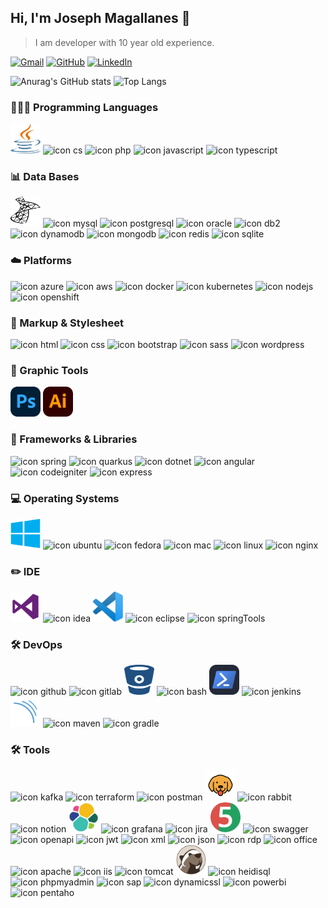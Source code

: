 <!-- Your title -->
## Hi, I'm Joseph Magallanes 👋
> I am developer with 10 year old experience.

<!-- Your badges - You can use the website to generate badges: https://shields.io/ -->
[![Gmail](https://img.shields.io/badge/Gmail-D14836?style=for-the-badge&logo=gmail&logoColor=white)](mailto:josephcarlos.jcmn@gmail.com)
[![GitHub](https://img.shields.io/badge/github-%23121011.svg?style=for-the-badge&logo=github&logoColor=white)](https://github.com/josephmn)
[![LinkedIn](https://img.shields.io/badge/linkedin-%230077B5.svg?style=for-the-badge&logo=linkedin&logoColor=white)](https://www.linkedin.com/in/joseph-magallanes-nolazco/)
<br />
<!--&nbsp;-->
<!--![Most Languages](https://github-readme-stats.anuraghazra1.vercel.app/api/top-langs/?username=josephmn&theme=light&hide_border=true&no-bg=true&no-frame=true&langs_count=10)-->
<!--[![Top Langs](https://github-readme-stats.vercel.app/api/top-langs/?username=josephmn)](https://github.com/anuraghazra/github-readme-stats)-->
<!--![Top Langs](https://github-readme-stats.vercel.app/api/top-langs/?username=josephmn&size_weight=0.5&count_weight=0.5)-->
<!--![Top Langs](https://github-readme-stats.vercel.app/api/top-langs/?username=josephmn&hide=javascript,html)-->
<!--[![Top Langs](https://github-readme-stats.vercel.app/api/top-langs/?username=josephmn&layout=donut)](https://github.com/josephmn/github-readme-stats)-->
<!--[![Top Langs](https://github-readme-stats.vercel.app/api/top-langs/?username=josephmn&layout=donut-vertical)](https://github.com/josephmn/github-readme-stats)-->
<!--[![Top Langs](https://github-readme-stats.vercel.app/api/top-langs/?username=josephmn&layout=pie)](https://github.com/josephmn/github-readme-stats)-->

<!-- chart -->
![Anurag's GitHub stats](https://github-readme-stats.vercel.app/api?username=josephmn&show_icons=true&bg_color=00000000)
![Top Langs](https://github-readme-stats.vercel.app/api/top-langs/?username=josephmn&layout=compact)
<!--![Top Langs](https://github-readme-stats.vercel.app/api/top-langs/?username=josephmn&hide_progress=true)-->

<!-- Programming Languages -->
### 👨🏻‍💻 Programming Languages
<p align="left">
  <img height="48px" width="48px" alt="icon java" src="https://raw.githubusercontent.com/gilbarbara/logos/de2c1f96ff6e74ea7ea979b43202e8d4b863c655/logos/java.svg"/>
  <img height="48px" width="48px" alt="icon cs" src="https://raw.githubusercontent.com/abranhe/programming-languages-logos/e1be48ad2dffe3e6e0e24fdefa9e740167fb2315/src/csharp/csharp.svg"/>
  <img height="48px" width="48px" alt="icon php" src="https://skillicons.dev/icons?i=php"/>
  <img height="48px" width="48px" alt="icon javascript" src="https://www.vectorlogo.zone/logos/javascript/javascript-icon.svg"/>
  <img height="48px" width="48px" alt="icon typescript" src="https://www.vectorlogo.zone/logos/typescriptlang/typescriptlang-icon.svg"/>
</p>

<!-- Data Bases -->
### 📊 Data Bases
<p align="left">
  <img height="48px" width="48px" alt="icon mssql" src="https://raw.githubusercontent.com/fizzed/font-mfizz/ccff3ec9555918c0a67ed6b5f360af5841045e3e/src/svg/mssql.svg"/>
  <img height="48px" width="48px" alt="icon mysql" src="https://www.vectorlogo.zone/logos/mysql/mysql-icon.svg"/>
  <img height="48px" width="48px" alt="icon postgresql" src="https://www.vectorlogo.zone/logos/postgresql/postgresql-icon.svg"/>
  <img height="48px" width="48px" alt="icon oracle" src="https://www.vectorlogo.zone/logos/oracle/oracle-icon.svg"/>
  <img height="48px" width="48px" alt="icon db2" src="https://db2tutorial.com/wp-content/uploads/2019/03/db2-tutorial.png"/>
  <img height="48px" width="48px" alt="icon dynamodb" src="https://cdn.worldvectorlogo.com/logos/aws-dynamodb.svg"/>
  <img height="48px" width="48px" alt="icon mongodb" src="https://www.vectorlogo.zone/logos/mongodb/mongodb-icon.svg"/>
  <img height="48px" width="48px" alt="icon redis" src="https://www.vectorlogo.zone/logos/redis/redis-icon.svg"/>
  <img height="48px" width="48px" alt="icon sqlite" src="https://www.vectorlogo.zone/logos/sqlite/sqlite-icon.svg"/>
</p>

<!-- Platforms -->
### ☁️ Platforms
<p align="left">
  <img height="48px" width="48px" alt="icon azure" src="https://raw.githubusercontent.com/gilbarbara/logos/de2c1f96ff6e74ea7ea979b43202e8d4b863c655/logos/microsoft-azure.svg"/>
  <img height="48px" width="48px" alt="icon aws" src="https://upload.wikimedia.org/wikipedia/commons/thumb/9/93/Amazon_Web_Services_Logo.svg/1920px-Amazon_Web_Services_Logo.svg.png"/>
  <img height="48px" width="48px" alt="icon docker" src="https://www.vectorlogo.zone/logos/docker/docker-tile.svg"/>
  <img height="48px" width="48px" alt="icon kubernetes" src="https://www.vectorlogo.zone/logos/kubernetes/kubernetes-icon.svg"/>
  <img height="48px" width="48px" alt="icon nodejs" src="https://www.vectorlogo.zone/logos/nodejs/nodejs-icon.svg"/>
  <img height="48px" width="48px" alt="icon openshift" src="https://www.vectorlogo.zone/logos/openshift/openshift-icon.svg"/>
</p>

<!-- Markup & Stylesheet -->
### 🌟 Markup & Stylesheet
<p align="left">
  <img height="48px" width="48px" alt="icon html" src="https://www.vectorlogo.zone/logos/w3_html5/w3_html5-icon.svg"/>
  <img height="48px" width="48px" alt="icon css" src="https://www.vectorlogo.zone/logos/w3_css/w3_css-icon~old.svg"/>
  <img height="48px" width="48px" alt="icon bootstrap" src="https://www.vectorlogo.zone/logos/getbootstrap/getbootstrap-icon.svg"/>
  <img height="48px" width="48px" alt="icon sass" src="https://www.vectorlogo.zone/logos/sass-lang/sass-lang-icon.svg"/>
  <img height="48px" width="48px" alt="icon wordpress" src="https://www.vectorlogo.zone/logos/wordpress/wordpress-tile.svg"/>
</p>

<!-- Graphic Tools -->
### 💎 Graphic Tools
<p align="left">
  <img height="48px" width="48px" alt="icon ps" src="https://raw.githubusercontent.com/tandpfun/skill-icons/65dea6c4eaca7da319e552c09f4cf5a9a8dab2c8/icons/Photoshop.svg"/>
  <img height="48px" width="48px" alt="icon ai" src="https://raw.githubusercontent.com/tandpfun/skill-icons/65dea6c4eaca7da319e552c09f4cf5a9a8dab2c8/icons/Illustrator.svg"/>
</p>

<!-- Frameworks & Libraries -->
### 📁 Frameworks & Libraries
<p align="left">
  <img height="48px" width="48px" alt="icon spring" src="https://www.vectorlogo.zone/logos/springio/springio-icon.svg"/>
  <img height="48px" width="48px" alt="icon quarkus" src="https://raw.githubusercontent.com/gilbarbara/logos/de2c1f96ff6e74ea7ea979b43202e8d4b863c655/logos/quarkus-icon.svg"/>
  <img height="48px" width="48px" alt="icon dotnet" src="https://www.vectorlogo.zone/logos/dotnet/dotnet-tile.svg"/>
  <img height="48px" width="48px" alt="icon angular" src="https://www.vectorlogo.zone/logos/angular/angular-icon.svg"/>
  <img height="48px" width="48px" alt="icon codeigniter" src="https://vectorwiki.com/images/Y1YX7__codeigniter.svg"/>
  <img height="48px" width="48px" alt="icon express" src="https://www.vectorlogo.zone/logos/expressjs/expressjs-icon.svg"/>
</p>

<!-- Operating Systems -->
### 💻 Operating Systems
<p align="left">
  <img height="48px" width="48px" alt="icon windows" src="https://raw.githubusercontent.com/devicons/devicon/54cfe13ac10eaa1ef817a343ab0a9437eb3c2e08/icons/windows8/windows8-original.svg"/>
  <img height="48px" width="48px" alt="icon ubuntu" src="https://www.vectorlogo.zone/logos/ubuntu/ubuntu-tile.svg"/>
  <img height="48px" width="48px" alt="icon fedora" src="https://www.vectorlogo.zone/logos/getfedora/getfedora-icon.svg"/>
  <img height="48px" width="48px" alt="icon mac" src="https://www.vectorlogo.zone/logos/apple/apple-tile.svg"/>
  <img height="48px" width="48px" alt="icon linux" src="https://www.vectorlogo.zone/logos/linux/linux-icon.svg"/>
  <img height="48px" width="48px" alt="icon nginx" src="https://www.vectorlogo.zone/logos/nginx/nginx-icon.svg"/>
</p>

<!-- IDE's -->
### ✏️ IDE
<p align="left">
  <img height="48px" width="48px" alt="icon visualstudio" src="https://raw.githubusercontent.com/gilbarbara/logos/de2c1f96ff6e74ea7ea979b43202e8d4b863c655/logos/visual-studio.svg"/>
  <img height="48px" width="48px" alt="icon idea" src="https://raw.githubusercontent.com/gilbarbara/logos/de2c1f96ff6e74ea7ea979b43202e8d4b863c655/logos/intellij-idea.svg"/>
  <img height="48px" width="48px" alt="icon vscode" src="https://raw.githubusercontent.com/bestofjs/bestofjs/aa8cb6153b81b9da303c39b0d59fd00c5d9584e3/apps/web/public/logos/vscode.dark.svg"/>
  <img height="48px" width="48px" alt="icon eclipse" src="https://raw.githubusercontent.com/gilbarbara/logos/de2c1f96ff6e74ea7ea979b43202e8d4b863c655/logos/eclipse-icon.svg"/>
  <img height="48px" width="48px" alt="icon springTools" src="https://pbs.twimg.com/profile_images/1856632411217399808/TdD2xQ8N_400x400.png"/>
</p>

<!-- DevOps -->
### 🛠️ DevOps
<p align="left">
  <img height="48px" width="48px" alt="icon github" src="https://www.vectorlogo.zone/logos/github/github-tile.svg"/>
  <img height="48px" width="48px" alt="icon gitlab" src="https://www.vectorlogo.zone/logos/gitlab/gitlab-tile.svg"/>
  <img height="48px" width="48px" alt="icon bitbucket" src="https://raw.githubusercontent.com/gilbarbara/logos/de2c1f96ff6e74ea7ea979b43202e8d4b863c655/logos/bitbucket.svg"/>
  <img height="48px" width="48px" alt="icon bash" src="https://www.vectorlogo.zone/logos/gnu_bash/gnu_bash-icon.svg"/>
  <img height="48px" width="48px" alt="icon powershell" src="https://raw.githubusercontent.com/tandpfun/skill-icons/65dea6c4eaca7da319e552c09f4cf5a9a8dab2c8/icons/Powershell-Dark.svg"/>
  <img height="48px" width="48px" alt="icon jenkins" src="https://www.vectorlogo.zone/logos/jenkins/jenkins-icon.svg"/>
  <img height="48px" width="48px" alt="icon sonarqube" src="https://raw.githubusercontent.com/actions/starter-workflows/58e7cd05f5fafcdf73c5efd768127bc8522cfd98/icons/sonarqube.svg"/>
  <img height="48px" width="48px" alt="icon maven" src="https://www.vectorlogo.zone/logos/apache_maven/apache_maven-icon.svg"/>
  <img height="48px" width="48px" alt="icon gradle" src="https://www.vectorlogo.zone/logos/gradle/gradle-icon.svg"/>
</p>

<!-- Tools -->
### 🛠️ Tools
<p align="left">
  <img height="48px" width="48px" alt="icon kafka" src="https://www.vectorlogo.zone/logos/apache_kafka/apache_kafka-icon.svg"/>
  <img height="48px" width="48px" alt="icon terraform" src="https://www.vectorlogo.zone/logos/terraformio/terraformio-icon.svg"/>
  <img height="48px" width="48px" alt="icon postman" src="https://www.vectorlogo.zone/logos/getpostman/getpostman-icon.svg"/>
  <img height="48px" width="48px" alt="icon bruno" src="https://raw.githubusercontent.com/bestofjs/bestofjs/aa8cb6153b81b9da303c39b0d59fd00c5d9584e3/apps/web/public/logos/bruno.svg"/>
  <img height="48px" width="48px" alt="icon rabbit" src="https://www.vectorlogo.zone/logos/rabbitmq/rabbitmq-icon.svg"/>
  <img height="48px" width="48px" alt="icon notion" src="https://raw.githubusercontent.com/simple-icons/simple-icons/63d7794f8ff1df7cc077fcfc5081ab9e667ec0d9/icons/notion.svg"/>
  <img height="48px" width="48px" alt="icon elasticsearch" src="https://raw.githubusercontent.com/gilbarbara/logos/de2c1f96ff6e74ea7ea979b43202e8d4b863c655/logos/elasticsearch.svg"/>
  <img height="48px" width="48px" alt="icon grafana" src="https://raw.githubusercontent.com/gilbarbara/logos/de2c1f96ff6e74ea7ea979b43202e8d4b863c655/logos/grafana.svg"/>
  <img height="48px" width="48px" alt="icon jira" src="https://www.vectorlogo.zone/logos/atlassian_jira/atlassian_jira-icon.svg"/>
  <img height="48px" width="48px" alt="icon junit" src="https://raw.githubusercontent.com/devicons/devicon/54cfe13ac10eaa1ef817a343ab0a9437eb3c2e08/icons/junit/junit-original.svg"/>
  <img height="48px" width="48px" alt="icon swagger" src="https://raw.githubusercontent.com/gilbarbara/logos/de2c1f96ff6e74ea7ea979b43202e8d4b863c655/logos/swagger.svg"/>
  <img height="48px" width="48px" alt="icon openapi" src="https://raw.githubusercontent.com/gilbarbara/logos/de2c1f96ff6e74ea7ea979b43202e8d4b863c655/logos/openapi-icon.svg"/>
  <img height="48px" width="48px" alt="icon jwt" src="https://raw.githubusercontent.com/gilbarbara/logos/de2c1f96ff6e74ea7ea979b43202e8d4b863c655/logos/jwt-icon.svg"/>
  <img height="48px" width="48px" alt="icon xml" src="https://brandeps.com/logo-download/A/Adobe-Dreamweaver-XML-File-Icon-logo-vector-01.svg"/>
  <img height="48px" width="48px" alt="icon json" src="https://raw.githubusercontent.com/simple-icons/simple-icons/63d7794f8ff1df7cc077fcfc5081ab9e667ec0d9/icons/json.svg"/>
  <img height="48px" width="48px" alt="icon rdp" src="https://raw.githubusercontent.com/lucky-yoolk/icons-flat-osx/2a665e0f2d7024b66c60eabc3006e2430542870e/SVG/Apps-Ms-Remote-Desktop.svg"/>
  <img height="48px" width="48px" alt="icon office" src="https://raw.githubusercontent.com/homarr-labs/dashboard-icons/cb5ebcfe5204e1685e15aac82a92f62bd7e59095/svg/microsoft-office.svg"/>
  <img height="48px" width="48px" alt="icon apache" src="https://www.vectorlogo.zone/logos/apache/apache-icon.svg"/>
  <img height="48px" width="48px" alt="icon iis" src="https://www.deepnetsecurity.com/wp-content/uploads/MFA-for-IIS-Websites.png"/>
  <img height="48px" width="48px" alt="icon tomcat" src="https://www.vectorlogo.zone/logos/apache_tomcat/apache_tomcat-icon.svg"/>
  <img height="48px" width="48px" alt="icon dbeaver" src="https://raw.githubusercontent.com/devicons/devicon/54cfe13ac10eaa1ef817a343ab0a9437eb3c2e08/icons/dbeaver/dbeaver-original.svg"/>
  <img height="48px" width="48px" alt="icon heidisql" src="https://upload.wikimedia.org/wikipedia/commons/3/32/HeidiSQL_logo_image.png"/>
  <img height="48px" width="48px" alt="icon phpmyadmin" src="https://www.vectorlogo.zone/logos/phpmyadmin/phpmyadmin-icon.svg"/>
  <img height="48px" width="48px" alt="icon sap" src="https://www.vectorlogo.zone/logos/sap/sap-icon.svg"/>
  <img height="48px" width="48px" alt="icon dynamicssl" src="https://www.gravoc.com/wp-content/uploads/2014/05/dynamicslogo.png"/>
  <img height="48px" width="48px" alt="icon powerbi" src="https://raw.githubusercontent.com/homarr-labs/dashboard-icons/cb5ebcfe5204e1685e15aac82a92f62bd7e59095/svg/powerbi.svg"/>
  <img height="48px" width="48px" alt="icon pentaho" src="https://res-5.cloudinary.com/hbdyf1hp4/image/upload/q_auto/v1/images/pentaho-logo.png"/>
</p>
